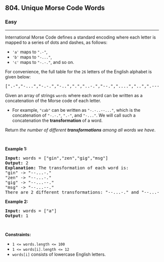 <h2>804. Unique Morse Code Words</h2><h3>Easy</h3><hr><div><p>International Morse Code defines a standard encoding where each letter is mapped to a series of dots and dashes, as follows:</p>

<ul>
	<li><code>'a'</code> maps to <code>".-"</code>,</li>
	<li><code>'b'</code> maps to <code>"-..."</code>,</li>
	<li><code>'c'</code> maps to <code>"-.-."</code>, and so on.</li>
</ul>

<p>For convenience, the full table for the <code>26</code> letters of the English alphabet is given below:</p>

<pre>[".-","-...","-.-.","-..",".","..-.","--.","....","..",".---","-.-",".-..","--","-.","---",".--.","--.-",".-.","...","-","..-","...-",".--","-..-","-.--","--.."]</pre>

<p>Given an array of strings <code>words</code> where each word can be written as a concatenation of the Morse code of each letter.</p>

<ul>
	<li>For example, <code>"cab"</code> can be written as <code>"-.-..--..."</code>, which is the concatenation of <code>"-.-."</code>, <code>".-"</code>, and <code>"-..."</code>. We will call such a concatenation the <strong>transformation</strong> of a word.</li>
</ul>

<p>Return <em>the number of different <strong>transformations</strong> among all words we have</em>.</p>

<p>&nbsp;</p>
<p><strong>Example 1:</strong></p>

<pre><strong>Input:</strong> words = ["gin","zen","gig","msg"]
<strong>Output:</strong> 2
<strong>Explanation:</strong> The transformation of each word is:
"gin" -&gt; "--...-."
"zen" -&gt; "--...-."
"gig" -&gt; "--...--."
"msg" -&gt; "--...--."
There are 2 different transformations: "--...-." and "--...--.".
</pre>

<p><strong>Example 2:</strong></p>

<pre><strong>Input:</strong> words = ["a"]
<strong>Output:</strong> 1
</pre>

<p>&nbsp;</p>
<p><strong>Constraints:</strong></p>

<ul>
	<li><code>1 &lt;= words.length &lt;= 100</code></li>
	<li><code>1 &lt;= words[i].length &lt;= 12</code></li>
	<li><code>words[i]</code> consists of lowercase English letters.</li>
</ul>
</div>